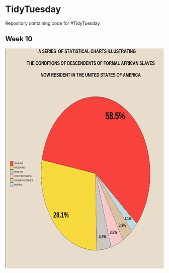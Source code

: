 # TidyTuesday
Repository containing code for  #TidyTuesday

## Week 10 
<p align = "center" >
   <img src="plots/plot_week14.png" width="700" height = "700" > 
</p>
